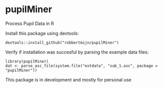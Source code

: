 # pupilMiner
Process Pupil Data in R

Install this package using devtools:

```
devtools::install_github("robbertmijn/pupilMiner")
```

Verify if installation was succesful by parsing the example data files:

```
library(pupilMiner)
dat <- parse_asc_file(system.file("extdata", "sub_1.asc", package = "pupilMiner"))
```

This package is in development and mostly for personal use
